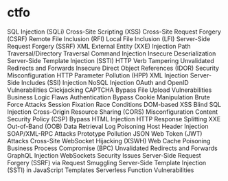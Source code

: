 # ctfo

SQL Injection (SQLi)
Cross-Site Scripting (XSS)
Cross-Site Request Forgery (CSRF)
Remote File Inclusion (RFI)
Local File Inclusion (LFI)
Server-Side Request Forgery (SSRF)
XML External Entity (XXE) Injection
Path Traversal/Directory Traversal
Command Injection
Insecure Deserialization
Server-Side Template Injection (SSTI)
HTTP Verb Tampering
Unvalidated Redirects and Forwards
Insecure Direct Object References (IDOR)
Security Misconfiguration
HTTP Parameter Pollution (HPP)
XML Injection
Server-Side Includes (SSI) Injection
NoSQL Injection
OAuth and OpenID Vulnerabilities
Clickjacking
CAPTCHA Bypass
File Upload Vulnerabilities
Business Logic Flaws
Authentication Bypass
Cookie Manipulation
Brute Force Attacks
Session Fixation
Race Conditions
DOM-based XSS
Blind SQL Injection
Cross-Origin Resource Sharing (CORS) Misconfiguration
Content Security Policy (CSP) Bypass
HTML Injection
HTTP Response Splitting
XXE Out-of-Band (OOB) Data Retrieval
Log Poisoning
Host Header Injection
SOAP/XML-RPC Attacks
Prototype Pollution
JSON Web Token (JWT) Attacks
Cross-Site WebSocket Hijacking (XSWH)
Web Cache Poisoning
Business Process Compromise (BPC)
Unvalidated Redirects and Forwards
GraphQL Injection
WebSockets Security Issues
Server-Side Request Forgery (SSRF) via Request Smuggling
Server-Side Template Injection (SSTI) in JavaScript Templates
Serverless Function Vulnerabilities